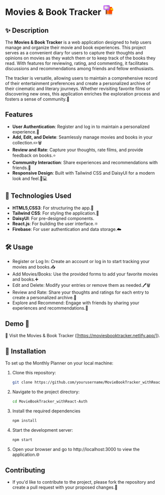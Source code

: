 # Movies & Book Tracker ![Movies & Book Tracker](./src/assets/book.png) 
## ✨ Description
The **Movies & Book Tracker** is a web application designed to help users manage and organize their movie and book experiences. This project serves as a convenient diary for users to capture their thoughts and opinions on movies as they watch them or to keep track of the books they read. With features for reviewing, rating, and commenting, it facilitates discussions and recommendations among friends and fellow enthusiasts.

The tracker is versatile, allowing users to maintain a comprehensive record of their entertainment preferences and create a personalized archive of their cinematic and literary journeys. Whether revisiting favorite films or discovering new ones, this application enriches the exploration process and fosters a sense of community.🌟

## Features
- **User Authentication**: Register and log in to maintain a personalized experience.🔐
- **Add, Edit, and Delete**: Seamlessly manage movies and books in your collection.✏️🗑️
- **Review and Rate**: Capture your thoughts, rate films, and provide feedback on books.⭐️
- **Community Interaction**: Share experiences and recommendations with friends.👥
- **Responsive Design**: Built with Tailwind CSS and DaisyUI for a modern look and feel.📱💻

## 👾 Technologies Used
- **HTML5,CSS3**: For structuring the app.📄
- **Tailwind CSS**: For styling the application.🎨
- **DaisyUI**: For pre-designed components.
- **React.js**: For building the user interface.⚛️
- **Firebase**: For user authentication and data storage.☁️

## 🛠️ Usage
- Register or Log In: Create an account or log in to start tracking your movies and books.📥
- Add Movies/Books: Use the provided forms to add your favorite movies and books.➕
- Edit and Delete: Modify your entries or remove them as needed.🖊️🗑️
- Review and Rate: Share your thoughts and ratings for each entry to create a personalized archive.📝
- Explore and Recommend: Engage with friends by sharing your experiences and recommendations.💬

## Demo 🔗
🎥 Visit the Movies & Book Tracker ([https://moviesbooktracker.netlify.app/]).

## 🚀 Installation
To set up the Monthly Planner on your local machine:

1. Clone this repository:
   ```bash
   git clone https://github.com/yourusername/MovieBookTracker_withReact-Auth.git
   ```
2. Navigate to the project directory:
   ```bash
   cd MovieBookTracker_withReact-Auth
   ```
3. Install the required dependencies
   ```bash
   npm install
   ```
5. Start the development server:
   ```bash
   npm start
   ``` 
6. Open your browser and go to http://localhost:3000 to view the application.🌐

## Contributing
- If you'd like to contribute to the project, please fork the repository and create a pull request with your proposed changes.🤝
